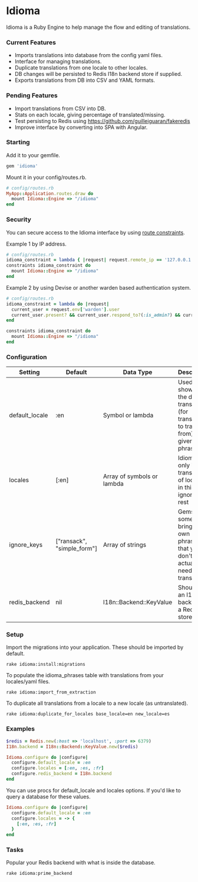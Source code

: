 # Idioma

Idioma is a Ruby Engine to help manage the flow and editing of translations.

### Current Features
* Imports translations into database from the config yaml files.
* Interface for managing translations.
* Duplicate translations from one locale to other locales.
* DB changes will be persisted to Redis I18n backend store if supplied.
* Exports translations from DB into CSV and YAML formats.

### Pending Features
* Import translations from CSV into DB.
* Stats on each locale, giving percentage of translated/missing.
* Test persisting to Redis using https://github.com/guilleiguaran/fakeredis
* Improve interface by converting into SPA with Angular.

### Starting
Add it to your gemfile.
```ruby
gem 'idioma'
```

Mount it in your config/routes.rb.
```ruby
# config/routes.rb
MyApp::Application.routes.draw do
  mount Idioma::Engine => "/idioma"
end
```

### Security
You can secure access to the Idioma interface by using [route constraints](http://guides.rubyonrails.org/routing.html#request-based-constraints).

Example 1 by IP address.
```ruby
# config/routes.rb
idioma_constraint = lambda { |request| request.remote_ip == '127.0.0.1' }
constraints idioma_constraint do
  mount Idioma::Engine => "/idioma"
end
```

Example 2 by using Devise or another warden based authentication system.
```ruby
# config/routes.rb
idioma_constraint = lambda do |request|
  current_user = request.env['warden'].user
  current_user.present? && current_user.respond_to?(:is_admin?) && current_user.is_admin?
end

constraints idioma_constraint do
  mount Idioma::Engine => "/idioma"
end
```

### Configuration
Setting | Default | Data Type | Description
------- | ------- | --------- | -----------
default_locale | :en | Symbol or lambda | Used for showing the default translation (for translators to translate from) for a given phrase
locales | [:en] | Array of symbols or lambda | Idioma will only import translations of locales in this list... ignoring the rest
ignore_keys | ["ransack", "simple_form"] | Array of strings | Gems sometimes bring their own phrases that you don't actually need translated
redis_backend | nil | I18n::Backend::KeyValue | Should be an I18n backend of a Redis store.

### Setup
Import the migrations into your application. These should be imported by default.
```
rake idioma:install:migrations
```

To populate the idioma_phrases table with translations from your locales/yaml files.
```
rake idioma:import_from_extraction
```

To duplicate all translations from a locale to a new locale (as untranslated).
```
rake idioma:duplicate_for_locales base_locale=en new_locale=es
```

### Examples
```ruby
$redis = Redis.new(:host => 'localhost', :port => 6379)
I18n.backend = I18n::Backend::KeyValue.new($redis)

Idioma.configure do |configure|
  configure.default_locale = :en
  configure.locales = [:en, :es, :fr]
  configure.redis_backend = I18n.backend
end
```

You can use procs for default_locale and locales options. If you'd like to query a database for these values.
```ruby
Idioma.configure do |configure|
  configure.default_locale = :en
  configure.locales = -> {
    [:en, :es, :fr]
  }
end
```

### Tasks
Popular your Redis backend with what is inside the database.
```
rake idioma:prime_backend
```